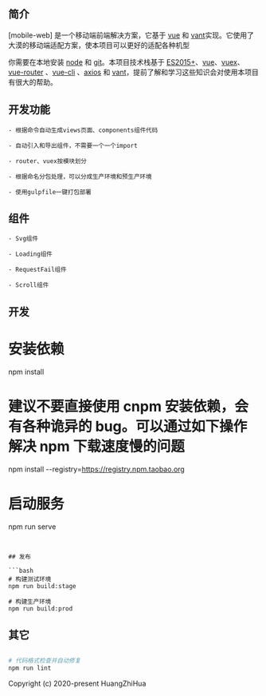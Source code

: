 

## 简介

[mobile-web] 是一个移动端前端解决方案，它基于 [vue](https://github.com/vuejs/vue) 和 [vant](https://github.com/youzan/vant)实现。它使用了大漠的移动端适配方案，使本项目可以更好的适配各种机型



你需要在本地安装 [node](http://nodejs.org/) 和 [git](https://git-scm.com/)。本项目技术栈基于 [ES2015+](http://es6.ruanyifeng.com/)、[vue](https://cn.vuejs.org/index.html)、[vuex](https://vuex.vuejs.org/zh-cn/)、[vue-router](https://router.vuejs.org/zh-cn/) 、[vue-cli](https://github.com/vuejs/vue-cli) 、[axios](https://github.com/axios/axios) 和 [vant](https://github.com/youzan/vant)，提前了解和学习这些知识会对使用本项目有很大的帮助。




## 开发功能

```
- 根据命令自动生成views页面、components组件代码

- 自动引入和导出组件，不需要一个一个import

- router、vuex按模块划分

- 根据命名分包处理，可以分成生产环境和预生产环境

- 使用gulpfile一键打包部署
```

## 组件

```
- Svg组件

- Loading组件

- RequestFail组件

- Scroll组件
```

## 开发


# 安装依赖
npm install

# 建议不要直接使用 cnpm 安装依赖，会有各种诡异的 bug。可以通过如下操作解决 npm 下载速度慢的问题
npm install --registry=https://registry.npm.taobao.org

# 启动服务
npm run serve
```


## 发布

```bash
# 构建测试环境
npm run build:stage

# 构建生产环境
npm run build:prod
```

## 其它

```bash

# 代码格式检查并自动修复
npm run lint
```


Copyright (c) 2020-present HuangZhiHua
